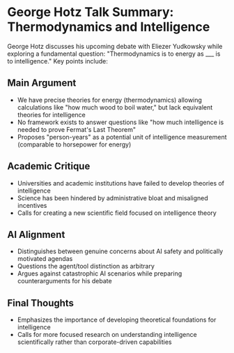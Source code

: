 # George Hotz Talk Summary: Thermodynamics and Intelligence

George Hotz discusses his upcoming debate with Eliezer Yudkowsky while exploring a fundamental question: "Thermodynamics is to energy as ___ is to intelligence." Key points include:

## Main Argument
- We have precise theories for energy (thermodynamics) allowing calculations like "how much wood to boil water," but lack equivalent theories for intelligence
- No framework exists to answer questions like "how much intelligence is needed to prove Fermat's Last Theorem"
- Proposes "person-years" as a potential unit of intelligence measurement (comparable to horsepower for energy)

## Academic Critique
- Universities and academic institutions have failed to develop theories of intelligence
- Science has been hindered by administrative bloat and misaligned incentives
- Calls for creating a new scientific field focused on intelligence theory

## AI Alignment
- Distinguishes between genuine concerns about AI safety and politically motivated agendas
- Questions the agent/tool distinction as arbitrary
- Argues against catastrophic AI scenarios while preparing counterarguments for his debate

## Final Thoughts
- Emphasizes the importance of developing theoretical foundations for intelligence
- Calls for more focused research on understanding intelligence scientifically rather than corporate-driven capabilities
